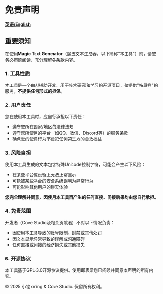 # 免责声明

[**英语/English**](/docs/免责声明Disclaimer/Disclaimer.md)

## 重要须知

在使用**Magic Text Generator**（魔法文本生成器，以下简称"本工具"）前，请您务必审慎阅读、充分理解各条款内容。

### 1. 工具性质
本工具是一个由AI辅助开发、用于技术研究和学习的开源项目，仅提供"按原样"的服务，**不提供任何形式的担保**。

### 2. 用户责任
您在使用本工具时，应自行承担以下责任：
- 遵守您所在国家/地区的法律法规
- 遵守您所使用的平台（如QQ、微信、Discord等）的服务条款
- 确保您的使用行为不侵犯任何第三方的合法权益

### 3. 风险自担
使用本工具生成的文本包含特殊Unicode控制字符，可能会产生以下风险：
- 在某些平台或设备上无法正常显示
- 可能被某些平台的安全系统误判为异常行为
- 可能影响其他用户的聊天体验

**您完全理解并同意，因使用本工具而产生的任何直接、间接后果均由您自行承担。**

### 4. 免责范围
开发者（Cove Studio及相关贡献者）不对以下情况负责：
- 因使用本工具导致的账号限制、封禁或其他处罚
- 因文本显示异常导致的误解或沟通障碍
- 任何直接或间接的经济损失或其他损失

### 5. 开源协议
本工具基于GPL-3.0开源协议提供。使用即表示您已阅读并同意本声明的所有内容。

© 2025 小铭xming & Cove Studio. 保留所有权利。
